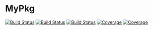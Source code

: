 # MyPkg

[![Build Status](https://github.com/PraveenKumarYalakati/MyPkg.jl/actions/workflows/CI.yml/badge.svg?branch=master)](https://github.com/PraveenKumarYalakati/MyPkg.jl/actions/workflows/CI.yml?query=branch%3Amaster)
[![Build Status](https://app.travis-ci.com/PraveenKumarYalakati/MyPkg.jl.svg?branch=master)](https://app.travis-ci.com/PraveenKumarYalakati/MyPkg.jl)
[![Build Status](https://ci.appveyor.com/api/projects/status/github/PraveenKumarYalakati/MyPkg.jl?svg=true)](https://ci.appveyor.com/project/PraveenKumarYalakati/MyPkg-jl)
[![Coverage](https://codecov.io/gh/PraveenKumarYalakati/MyPkg.jl/branch/master/graph/badge.svg)](https://codecov.io/gh/PraveenKumarYalakati/MyPkg.jl)
[![Coverage](https://coveralls.io/repos/github/PraveenKumarYalakati/MyPkg.jl/badge.svg?branch=master)](https://coveralls.io/github/PraveenKumarYalakati/MyPkg.jl?branch=master)
